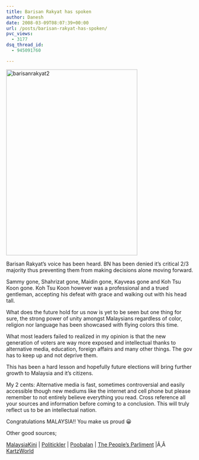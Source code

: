 ```yaml
---
title: Barisan Rakyat has spoken
author: Danesh
date: 2008-03-09T08:07:39+00:00
url: /posts/barisan-rakyat-has-spoken/
pvc_views:
  - 3177
dsq_thread_id:
  - 945091760

---
```

[<img loading="lazy" src="http://farm3.static.flickr.com/2350/2318737386_3c237720ba.jpg" alt="barisanrakyat2" height="500" width="353" />][1]

Barisan Rakyat&#8217;s voice has been heard. BN has been denied it&#8217;s critical 2/3 majority thus preventing them from making decisions alone moving forward.

Sammy gone, Shahrizat gone, Maidin gone, Kayveas gone and Koh Tsu Koon gone. Koh Tsu Koon however was a professional and a trued gentleman, accepting his defeat with grace and walking out with his head tall.

What does the future hold for us now is yet to be seen but one thing for sure, the strong power of unity amongst Malaysians regardless of color, religion nor language has been showcased with flying colors this time.

What most leaders failed to realized in my opinion is that the new generation of voters are way more exposed and intellectual thanks to alternative media, education, foreign affairs and many other things. The gov has to keep up and not deprive them.

This has been a hard lesson and hopefully future elections will bring further growth to Malaysia and it&#8217;s citizens.

My 2 cents: Alternative media is fast, sometimes controversial and easily accessible though new mediums like the internet and cell phone but please remember to not entirely believe everything you read. Cross reference all your sources and information before coming to a conclusion. This will truly reflect us to be an intellectual nation.

Congratulations MALAYSIA!! You make us proud 😀

Other good sources;

[MalaysiaKini][2] | [Politickler][3] | [Poobalan][4] | [The People&#8217;s Parliment][5] |Ã‚Â  [KartzWorld][6]

 [1]: http://www.flickr.com/photos/dannyportal/2318737386/ "barisanrakyat2 by vwvr9, on Flickr"
 [2]: http://www.malaysiakini.com/
 [3]: http://politickler.com/
 [4]: http://poobalan.com/blog/
 [5]: http://harismibrahim.wordpress.com/2008/02/23/hidup-barisan-rakyat/
 [6]: http://kartzworld.com/
